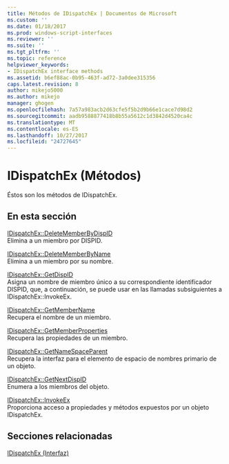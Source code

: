 ```yaml
---
title: Métodos de IDispatchEx | Documentos de Microsoft
ms.custom: ''
ms.date: 01/18/2017
ms.prod: windows-script-interfaces
ms.reviewer: ''
ms.suite: ''
ms.tgt_pltfrm: ''
ms.topic: reference
helpviewer_keywords:
- IDispatchEx interface methods
ms.assetid: b6ef88ac-0b95-463f-ad72-3a0dee315356
caps.latest.revision: 8
author: mikejo5000
ms.author: mikejo
manager: ghogen
ms.openlocfilehash: 7a57a983acb2d63cfe5f5b2d9b66e1cace7d98d2
ms.sourcegitcommit: aadb9588877418b8b55a5612c1d3842d4520ca4c
ms.translationtype: MT
ms.contentlocale: es-ES
ms.lasthandoff: 10/27/2017
ms.locfileid: "24727645"
---
```

# <a name="idispatchex-methods"></a>IDispatchEx (Métodos)
Éstos son los métodos de IDispatchEx.  
  
## <a name="in-this-section"></a>En esta sección  
 [IDispatchEx::DeleteMemberByDispID](../../winscript/reference/idispatchex-deletememberbydispid.md)  
 Elimina a un miembro por DISPID.  
  
 [IDispatchEx::DeleteMemberByName](../../winscript/reference/idispatchex-deletememberbyname.md)  
 Elimina a un miembro por su nombre.  
  
 [IDispatchEx::GetDispID](../../winscript/reference/idispatchex-getdispid.md)  
 Asigna un nombre de miembro único a su correspondiente identificador DISPID, que, a continuación, se puede usar en las llamadas subsiguientes a IDispatchEx::InvokeEx.  
  
 [IDispatchEx::GetMemberName](../../winscript/reference/idispatchex-getmembername.md)  
 Recupera el nombre de un miembro.  
  
 [IDispatchEx::GetMemberProperties](../../winscript/reference/idispatchex-getmemberproperties.md)  
 Recupera las propiedades de un miembro.  
  
 [IDispatchEx::GetNameSpaceParent](../../winscript/reference/idispatchex-getnamespaceparent.md)  
 Recupera la interfaz para el elemento de espacio de nombres primario de un objeto.  
  
 [IDispatchEx::GetNextDispID](../../winscript/reference/idispatchex-getnextdispid.md)  
 Enumera a los miembros del objeto.  
  
 [IDispatchEx::InvokeEx](../../winscript/reference/idispatchex-invokeex.md)  
 Proporciona acceso a propiedades y métodos expuestos por un objeto IDispatchEx.  
  
## <a name="related-sections"></a>Secciones relacionadas  
 [IDispatchEx (Interfaz)](../../winscript/reference/idispatchex-interface.md)